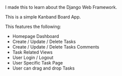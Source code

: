 I made this to learn about the Django Web Framework.

This is a simple Kanband Board App.

This features the following:

- Homepage Dashboard
- Create / Update / Delete Tasks
- Create / Update / Delete Tasks Comments
- Task Related Views
- User Login / Logout
- User Specific Task Page
- User can drag and drop Tasks